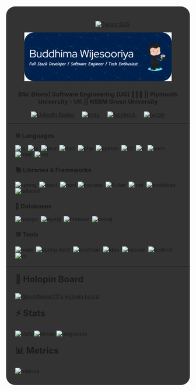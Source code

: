 <div style="background-color: #333333; border-radius: 25px">

<p style="padding-left:80px;text-align:center; padding-top:40px;"><a href="https://git.io/typing-svg"><img src="https://readme-typing-svg.demolab.com?font=Roboto&weight=900&size=26&duration=3000&pause=1000&width=435&lines=Hi+there+%F0%9F%91%8B%F0%9F%8F%BB%2C+I'm+Buddhima;Welcome+to+my+GitHub+profile" alt="Typing SVG" /></a></p>

<div style="padding-left:50px;padding-right:50px;text-align:center;">

![Header](./headerIMG.png)

</div>

<!-- &nbsp;<div align="center">
  [![Spotify](https://novatorem.vercel.app/api/spotify?background_color=0d1117&border_color=ffffff)](https://open.spotify.com/user/31g6nidigzrhnxgkqf5xx34pbz2m)
</div> -->
<div style="text-align:center;">

### BSc (Hons) Software Engineering (UG) 👨🏼‍🎓 || Plymouth University - UK || NSBM Green University

<div style="display:inline;">
  <a href="https://www.linkedin.com/in/buddhima-wijesooriya-77a031212/">
    <img src="https://img.shields.io/badge/LinkedIn-0077B5?style=for-the-badge&logo=linkedin&logoColor=white" alt="LinkedIn Badge">
  </a>
  &emsp;
  <a href="https://www.instagram.com/buddhima_c_w/">
    <img src="https://img.shields.io/badge/Instagram-E4405F?style=for-the-badge&logo=instagram&logoColor=white" alt="insta">
  </a>
&emsp;
  <a href="https://web.facebook.com/profile.php?id=100075888475024">
    <img src="https://img.shields.io/badge/Facebook-1877F2?style=for-the-badge&logo=facebook&logoColor=white" alt="facebook">
  </a>
  &emsp;
  <a href="https://twitter.com/BuddhimaCW">
    <img src="https://img.shields.io/badge/Twitter-1DA1F2?style=for-the-badge&logo=twitter&logoColor=white" alt="twitter">
  </a> 
</div>

</div>

<hr style="margin-top:15px;"/>

<div style="margin-left:5%; margin-right:5%;">

<h3 >⚙ Languages</h3>

<div style="display:inline;">
    <img src="https://img.shields.io/badge/JavaScript-F7DF1E.svg?style=for-the-badge&logo=JavaScript&logoColor=black" alt="js">&nbsp;
    <img src="https://img.shields.io/badge/TypeScript-3178C6.svg?style=for-the-badge&logo=TypeScript&logoColor=white" alt="ts">&nbsp;
    <img src="https://img.shields.io/badge/Java-ED8B00?style=for-the-badge&logo=openjdk&logoColor=white" alt="java">&nbsp;
    <img src="https://img.shields.io/badge/Dart-0175C2.svg?style=for-the-badge&logo=Dart&logoColor=white" alt="dart">&nbsp;
    <img src="https://img.shields.io/badge/PHP-777BB4.svg?style=for-the-badge&logo=PHP&logoColor=white" alt="php">&nbsp;
    <img src="https://img.shields.io/badge/Python-3776AB.svg?style=for-the-badge&logo=Python&logoColor=white" alt="python">&nbsp;
    <img src="https://img.shields.io/badge/C%20Sharp-512BD4.svg?style=for-the-badge&logo=C-Sharp&logoColor=white" alt="c#">&nbsp;
    <img src="https://img.shields.io/badge/C-A8B9CC.svg?style=for-the-badge&logo=C&logoColor=black" alt="c">&nbsp;
    <img src="https://img.shields.io/badge/YAML-CB171E.svg?style=for-the-badge&logo=YAML&logoColor=white" alt="yaml">&nbsp;
    <img src="https://img.shields.io/badge/HTML5-E34F26.svg?style=for-the-badge&logo=HTML5&logoColor=white" alt="html">&nbsp;
    <img src="https://img.shields.io/badge/CSS3-1572B6.svg?style=for-the-badge&logo=CSS3&logoColor=white" alt="css">&nbsp;
</div>

<h3 >📚 Libraries & Frameworks </h3>

<div style="display:inline;">
    <img src="https://img.shields.io/badge/Spring-6DB33F.svg?style=for-the-badge&logo=Spring&logoColor=white" alt="spring">&nbsp;
    <img src="https://img.shields.io/badge/React-61DAFB.svg?style=for-the-badge&logo=React&logoColor=black" alt="react">&nbsp;
    <img src="https://img.shields.io/badge/Next.js-000000.svg?style=for-the-badge&logo=nextdotjs&logoColor=white" alt="next">
    <img src="https://img.shields.io/badge/Express-000000.svg?style=for-the-badge&logo=Express&logoColor=white" alt="express">&nbsp;
    <img src="https://img.shields.io/badge/Flutter-02569B.svg?style=for-the-badge&logo=Flutter&logoColor=white" alt="flutter">&nbsp;
    <img src="https://img.shields.io/badge/.NET-512BD4.svg?style=for-the-badge&logo=dotnet&logoColor=white" alt=".net">&nbsp;
    <img src="https://img.shields.io/badge/Bootstrap-7952B3.svg?style=for-the-badge&logo=Bootstrap&logoColor=white" alt="bootstrap">&nbsp;
    <img src="https://img.shields.io/badge/Tailwind%20CSS-06B6D4.svg?style=for-the-badge&logo=Tailwind-CSS&logoColor=white" alt="tailwind">&nbsp;
</div>

<h3 >📁 Databases </h3>

<div style="display:inline;">
     <img src="https://img.shields.io/badge/MongoDB-47A248.svg?style=for-the-badge&logo=MongoDB&logoColor=white" alt="mongo">&nbsp;
    <img src="https://img.shields.io/badge/MySQL-4479A1.svg?style=for-the-badge&logo=MySQL&logoColor=white" alt="mysql">&nbsp;
    <img src="https://img.shields.io/badge/Firebase-FFCA28.svg?style=for-the-badge&logo=Firebase&logoColor=black" alt="firebase">&nbsp;
    <img src="https://img.shields.io/badge/Microsoft%20SQL%20Server-CC2927.svg?style=for-the-badge&logo=Microsoft-SQL-Server&logoColor=white" alt="mssql">&nbsp;

</div>

<h3 >🛠 Tools </h3>

<div style="display:inline;">
    <img src="https://img.shields.io/badge/Node.js-339933.svg?style=for-the-badge&logo=nodedotjs&logoColor=white" alt="node">&nbsp;
    <img src="https://img.shields.io/badge/Spring%20Boot-6DB33F.svg?style=for-the-badge&logo=Spring-Boot&logoColor=white" alt="spring-boot">&nbsp;
    <img src="https://img.shields.io/badge/Postman-FF6C37.svg?style=for-the-badge&logo=Postman&logoColor=white" alt="postman">&nbsp;
    <img src="https://img.shields.io/badge/IntelliJ%20IDEA-000000.svg?style=for-the-badge&logo=IntelliJ-IDEA&logoColor=white" alt="idea">&nbsp;
    <img src="https://img.shields.io/badge/Visual%20Studio%20Code-007ACC.svg?style=for-the-badge&logo=Visual-Studio-Code&logoColor=white" alt="vscode">&nbsp;
    <img src="https://img.shields.io/badge/Android%20Studio-3DDC84.svg?style=for-the-badge&logo=Android-Studio&logoColor=white" alt="android">&nbsp;
    <img src="https://img.shields.io/badge/Visual%20Studio-5C2D91.svg?style=for-the-badge&logo=Visual-Studio&logoColor=white" alt="vs">&nbsp;
</div>

</div>

<hr style="margin-top:20px;"/>

<div style="margin-left:5%; margin-right:5%;">

<p style="font-size:24px;font-weight:bold;margin-top:20px;">📛 Holopin Board</p>

[![@buddhimac111's Holopin board](https://holopin.me/blacksmith)](https://www.holopin.io/@blacksmith)

<p style="font-size:24px;font-weight:bold;margin-top:20px;">⚡ Stats</p>

<div style="display:inline;">
    <img src="https://github-readme-stats.vercel.app/api?username=buddhimac111&show_icons=true&theme=holi" alt="stats" style="width:500px;">
    <img src="https://streak-stats.demolab.com/?user=buddhimac111&theme=holi-theme" alt="streak" style="width:500px;">
    <img src="https://github-readme-stats.vercel.app/api/top-langs/?username=buddhimac111&layout=donut&theme=holi&langs_count=5" alt="languages" style="width:500px;">
</div>

<div style="padding-bottom:30px;">

<p style="font-size:24px;font-weight:bold;margin-top:20px;">📊 Metrics</p>
<img src="https://metrics.lecoq.io/buddhimac111" alt="metrics"> 

</div>
